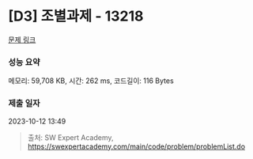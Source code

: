 # [D3] 조별과제 - 13218 

[문제 링크](https://swexpertacademy.com/main/code/problem/problemDetail.do?contestProbId=AXzjvCCq-PwDFASs) 

### 성능 요약

메모리: 59,708 KB, 시간: 262 ms, 코드길이: 116 Bytes

### 제출 일자

2023-10-12 13:49



> 출처: SW Expert Academy, https://swexpertacademy.com/main/code/problem/problemList.do